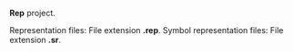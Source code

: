 **Rep** project.

Representation files: File extension **.rep**.
Symbol representation files: File extension **.sr**.